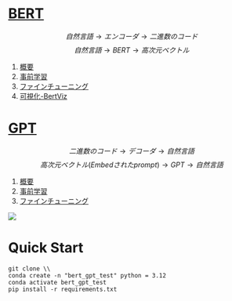 # [BERT](./BERT-jp/)  
$$自然言語 → エンコーダ → 二進数のコード  $$ 
$$自然言語 → BERT → 高次元ベクトル$$
1. [概要](./BERT/overview.ipynb)
2. [事前学習](./BERT/pre-training.ipynb)
3. [ファインチューニング](./BERT/fine-tuning.ipynb)
4. [可視化-BertViz](https://github.com/jessevig/bertviz)

# [GPT](./GPT-jp/)
$$二進数のコード → デコーダ → 自然言語 $$ 
$$高次元ベクトル(Embedされたprompt) → GPT → 自然言語$$
1. [概要](./GPT/overview.ipynb)
2. [事前学習](./GPT/pre-training.ipynb)
3. [ファインチューニング](./GPT/fine-tuning.ipynb)

![](https://miro.medium.com/v2/resize:fit:1400/1*TzGwyi1TrqcIPV4WMU3sVg.png)

# Quick Start
```
git clone \\
conda create -n "bert_gpt_test" python = 3.12
conda activate bert_gpt_test
pip install -r requirements.txt
```